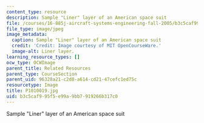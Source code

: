 ```yaml
---
content_type: resource
description: Sample "Liner" layer of an American space suit
file: /courses/16-885j-aircraft-systems-engineering-fall-2005/b3c5caf995f5e99a9bb7919266b317c0_P1010019.jpg
file_type: image/jpeg
image_metadata:
  caption: Sample "Liner" layer of an American space suit
  credit: 'Credit: Image courtesy of MIT OpenCourseWare.'
  image-alt: Liner layer.
learning_resource_types: []
ocw_type: OCWImage
parent_title: Related Resources
parent_type: CourseSection
parent_uid: 96328a21-c2d8-a614-cd21-47cefc1ed75c
resourcetype: Image
title: P1010019.jpg
uid: b3c5caf9-95f5-e99a-9bb7-919266b317c0
---
```

Sample "Liner" layer of an American space suit

